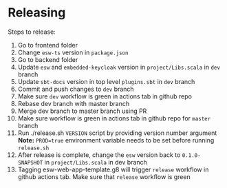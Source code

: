 # Releasing

Steps to release:

1. Go to frontend folder
2. Change `esw-ts` version in `package.json`
3. Go to backend folder
4. Update `esw` and `embedded-keycloak` version in `project/Libs.scala` in `dev` branch
5. Update `sbt-docs` version in top level `plugins.sbt` in `dev` branch
6. Commit and push changes to `dev` branch
7. Make sure `dev` workflow is green in actions tab in github repo
8. Rebase dev branch with master branch
9. Merge dev branch to master branch using PR
10. Make sure workflow is green in actions tab in github repo for `master` branch
11. Run ./release.sh `VERSION` script by providing version number argument
    **Note:** `PROD=true` environment variable needs to be set before running `release.sh`
12. After release is complete, change the `esw` version back to `0.1.0-SNAPSHOT` in `project/Libs.scala` in dev branch
13. Tagging esw-web-app-template.g8 will trigger `release` workflow in github actions tab. Make sure that `release` workflow is green

